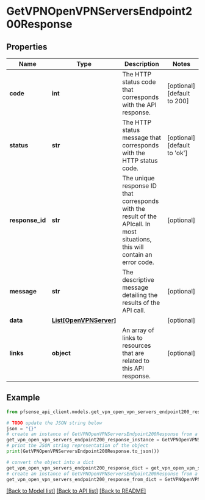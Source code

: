 # GetVPNOpenVPNServersEndpoint200Response


## Properties

Name | Type | Description | Notes
------------ | ------------- | ------------- | -------------
**code** | **int** | The HTTP status code that corresponds with the API response. | [optional] [default to 200]
**status** | **str** | The HTTP status message that corresponds with the HTTP status code. | [optional] [default to 'ok']
**response_id** | **str** | The unique response ID that corresponds with the result of the APIcall. In most situations, this will contain an error code. | [optional] 
**message** | **str** | The descriptive message detailing the results of the API call. | [optional] 
**data** | [**List[OpenVPNServer]**](OpenVPNServer.md) |  | [optional] 
**links** | **object** | An array of links to resources that are related to this API response. | [optional] 

## Example

```python
from pfsense_api_client.models.get_vpn_open_vpn_servers_endpoint200_response import GetVPNOpenVPNServersEndpoint200Response

# TODO update the JSON string below
json = "{}"
# create an instance of GetVPNOpenVPNServersEndpoint200Response from a JSON string
get_vpn_open_vpn_servers_endpoint200_response_instance = GetVPNOpenVPNServersEndpoint200Response.from_json(json)
# print the JSON string representation of the object
print(GetVPNOpenVPNServersEndpoint200Response.to_json())

# convert the object into a dict
get_vpn_open_vpn_servers_endpoint200_response_dict = get_vpn_open_vpn_servers_endpoint200_response_instance.to_dict()
# create an instance of GetVPNOpenVPNServersEndpoint200Response from a dict
get_vpn_open_vpn_servers_endpoint200_response_from_dict = GetVPNOpenVPNServersEndpoint200Response.from_dict(get_vpn_open_vpn_servers_endpoint200_response_dict)
```
[[Back to Model list]](../README.md#documentation-for-models) [[Back to API list]](../README.md#documentation-for-api-endpoints) [[Back to README]](../README.md)


